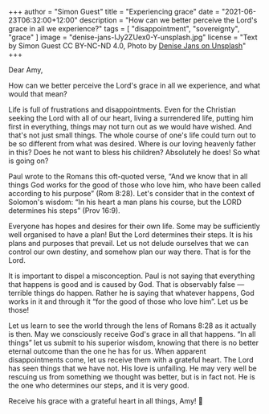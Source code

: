 +++
author = "Simon Guest"
title = "Experiencing grace"
date = "2021-06-23T06:32:00+12:00"
description = "How can we better perceive the Lord's grace in all we experience?"
tags = [ "disappointment", "sovereignty", "grace" ]
image = "denise-jans-IJy2ZUex0-Y-unsplash.jpg"
license = "Text by Simon Guest CC BY-NC-ND 4.0, Photo by [Denise Jans on Unsplash](https://unsplash.com/photos/IJy2ZUex0-Y)"
+++

Dear Amy,

How can we better perceive the Lord's grace in all we experience, and what would that mean?

Life is full of frustrations and disappointments. Even for the Christian seeking the Lord with all of our heart, living a surrendered life, putting him first in everything, things may not turn out as we would have wished. And that's not just small things. The whole course of one's life could turn out to be so different from what was desired. Where is our loving heavenly father in this? Does he not want to bless his children? Absolutely he does! So what is going on?

Paul wrote to the Romans this oft-quoted verse, “And we know that in all things God works for the good of those who love him, who have been called according to his purpose” (Rom 8:28). Let's consider that in the context of Solomon's wisdom: “In his heart a man plans his course, but the LORD determines his steps” (Prov 16:9).

Everyone has hopes and desires for their own life. Some may be sufficiently well organised to have a plan! But the Lord determines their steps. It is his plans and purposes that prevail. Let us not delude ourselves that we can control our own destiny, and somehow plan our way there. That is for the Lord.

It is important to dispel a misconception. Paul is not saying that everything that happens is good and is caused by God. That is observably false — terrible things do happen. Rather he is saying that whatever happens, God works in it and through it “for the good of those who love him”. Let us be those!

Let us learn to see the world through the lens of Romans 8:28 as it actually is then. May we consciously receive God's grace in all that happens. “In all things” let us submit to his superior wisdom, knowing that there is no better eternal outcome than the one he has for us. When apparent disappointments come, let us receive them with a grateful heart. The Lord has seen things that we have not. His love is unfailing. He may very well be rescuing us from something we thought was better, but is in fact not.  He is the one who determines our steps, and it is very good.

Receive his grace with a grateful heart in all things, Amy! 🙏
